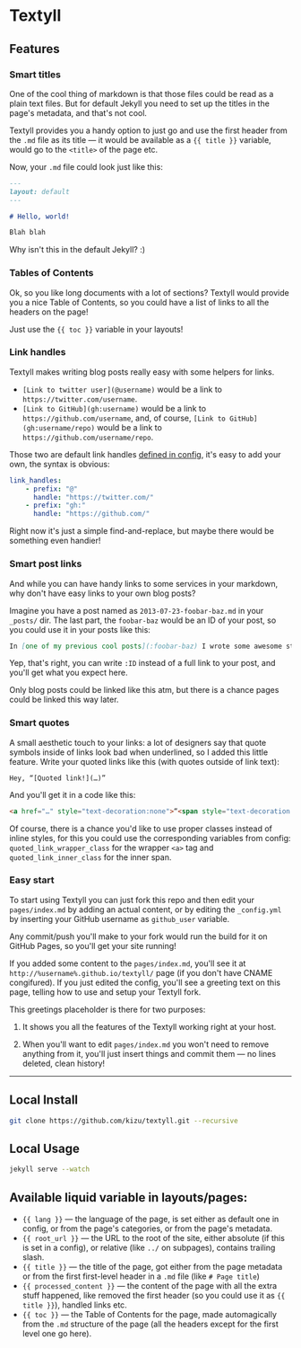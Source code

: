 # Textyll

## Features

### Smart titles

One of the cool thing of markdown is that those files could be read as a plain text files. But for default Jekyll you need to set up the titles in the page's metadata, and that's not cool.

Textyll provides you a handy option to just go and use the first header from the `.md` file as its title — it would be available as a `{{ title }}` variable, would go to the `<title>` of the page etc.

Now, your `.md` file could look just like this:

``` markdown
---
layout: default
---

# Hello, world!

Blah blah
```

Why isn't this in the default Jekyll? :)

### Tables of Contents

Ok, so you like long documents with a lot of sections? Textyll would provide you a nice Table of Contents, so you could have a list of links to all the headers on the page!

Just use the `{{ toc }}` variable in your layouts!

### Link handles

Textyll makes writing blog posts really easy with some helpers for links.

- `[Link to twitter user](@username)` would be a link to `https://twitter.com/username`.
- `[Link to GitHub](gh:username)` would be a link to `https://github.com/username`, and, of course, `[Link to GitHub](gh:username/repo)` would be a link to `https://github.com/username/repo`.

Those two are default link handles [defined in config](https://github.com/kizu/textyll/blob/gh-pages/_config.yml#L16), it's easy to add your own, the syntax is obvious:

``` YAML
link_handles:
    - prefix: "@"
      handle: "https://twitter.com/"
    - prefix: "gh:"
      handle: "https://github.com/"
```

Right now it's just a simple find-and-replace, but maybe there would be something even handier!

### Smart post links

And while you can have handy links to some services in your markdown, why don't have easy links to your own blog posts?

Imagine you have a post named as `2013-07-23-foobar-baz.md` in your `_posts/` dir. The last part, the `foobar-baz` would be an ID of your post, so you could use it in your posts like this:

``` markdown
In [one of my previous cool posts](:foobar-baz) I wrote some awesome stuff…
```

Yep, that's right, you can write `:ID` instead of a full link to your post, and you'll get what you expect here.

Only blog posts could be linked like this atm, but there is a chance pages could be linked this way later.

### Smart quotes

A small aesthetic touch to your links: a lot of designers say that quote symbols inside of links look bad when underlined, so I added this little feature. Write your quoted links like this (with quotes outside of link text):

```
Hey, “[Quoted link!](…)”
``` 

And you'll get it in a code like this:

``` HTML
<a href="…" style="text-decoration:none">“<span style="text-decoration: underline">Quoted link!</span>”</a>
```

Of course, there is a chance you'd like to use proper classes instead of inline styles, for this you could use the corresponding variables from config: `quoted_link_wrapper_class` for the wrapper `<a>` tag and `quoted_link_inner_class` for the inner span.

### Easy start

To start using Textyll you can just fork this repo and then edit your `pages/index.md` by adding an actual content, or by editing  the `_config.yml` by inserting your GitHub username as `github_user` variable.

Any commit/push you'll make to your fork would run the build for it on GitHub Pages, so you'll get your site running!

If you added some content to the `pages/index.md`, you'll see it  at `http://%username%.github.io/textyll/` page (if you don't have CNAME congifured). If you just edited the config, you'll see a greeting text on this page, telling how to use and setup your Textyll fork.

This greetings placeholder is there for two purposes:

1. It shows you all the features of the Textyll working right at your host.

2. When you'll want to edit `pages/index.md` you won't need to remove anything from it, you'll just insert things and commit them — no lines deleted, clean history!

- - -

## Local Install

``` sh
git clone https://github.com/kizu/textyll.git --recursive
```

## Local Usage

``` sh
jekyll serve --watch
```

## Available liquid variable in layouts/pages:

- `{{ lang }}` — the language of the page, is set either as default one in config, or from the page's categories, or from the page's metadata.
- `{{ root_url }}` — the URL to the root of the site, either absolute (if this is set in a config), or relative (like `../` on subpages), contains trailing slash.
- `{{ title }}` — the title of the page, got either from the page metadata or from the first first-level header in a `.md` file (like `# Page title`)
- `{{ processed_content }}` — the content of the page with all the extra stuff happened, like removed the first header (so you could use it as `{{ title }}`), handled links etc.
- `{{ toc }}` — the Table of Contents for the page, made automagically from the `.md` structure of the page (all the headers except for the first level one go here).